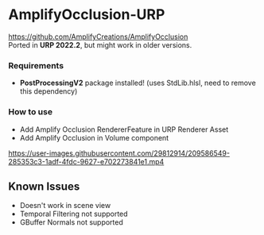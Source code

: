 # AmplifyOcclusion-URP
https://github.com/AmplifyCreations/AmplifyOcclusion \
Ported in **URP 2022.2**, but might work in older versions.

### Requirements
* <b>PostProcessingV2</b> package installed! (uses StdLib.hlsl, need to remove this dependency)

### How to use
* Add Amplify Occlusion RendererFeature in URP Renderer Asset
* Add Amplify Occlusion in Volume component

https://user-images.githubusercontent.com/29812914/209586549-285353c3-1adf-4fdc-9627-e702273841e1.mp4

## Known Issues
* Doesn't work in scene view
* Temporal Filtering not supported
* GBuffer Normals not supported
